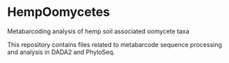 # HempOomycetes
Metabarcoding analysis of hemp soil associated oomycete taxa

This repository contains files related to metabarcode sequence processing and analysis in DADA2 and PhyloSeq.
